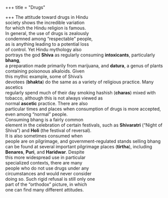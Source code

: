 +++
title = "Drugs"

+++
The attitude toward drugs in Hindu  
society shows the incredible variation  
for which the Hindu religion is famous.  
In general, the use of drugs is zealously  
condemned among “respectable” people,  
as is anything leading to a potential loss  
of control. Yet Hindu mythology also  
portrays the god **Shiva** as regularly consuming **intoxicants**, particularly **bhang**,  
a preparation made primarily from marijuana, and **datura**, a genus of plants  
containing poisonous alkaloids. Given  
this mythic example, some of Shiva’s  
devotees (**bhakta**) do the same as a variety of religious practice. Many ascetics  
regularly spend much of their day smoking hashish (**charas**) mixed with tobacco, although this is not always viewed as  
normal **ascetic** practice. There are also  
particular times and places when consumption of drugs is more accepted,  
even among “normal” people.  
Consuming bhang is a fairly common  
element in the celebration of certain festivals, such as **Shivaratri** (“Night of  
Shiva”) and **Holi** (the festival of reversal).  
It is also sometimes consumed when  
people are on pilgrimage, and government-regulated stands selling bhang  
can be found at several important pilgrimage places (**tirtha**), including  
**Benares**, **Puri**, and **Haridwar**. Despite  
this more widespread use in particular  
specialized contexts, there are many  
people who do not use drugs under any  
circumstances and would never consider  
doing so. Such rigid refusal is still only one  
part of the “orthodox” picture, in which  
one can find many different attitudes.